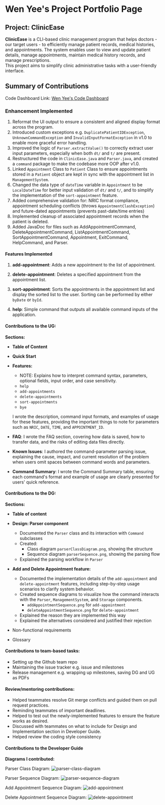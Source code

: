 # Wen Yee's Project Portfolio Page

## Project: ClinicEase

**ClinicEase** is a CLI-based clinic management program that helps doctors - our target users - to efficiently manage patient records, 
medical histories, and appointments. The system enables user to view and update patient details, 
manage appointments, maintain medical history records, and manage prescriptions.  
This project aims to simplify clinic administrative tasks with a user-friendly interface.

## Summary of Contributions
Code Dashboard Link: [Wen Yee's Code Dashboard](https://nus-cs2113-ay2425s2.github.io/tp-dashboard/?search=chwenyee&breakdown=true&sort=groupTitle%20dsc&sortWithin=title&since=2025-02-21&timeframe=commit&mergegroup=&groupSelect=groupByRepos&checkedFileTypes=docs~functional-code~test-code~other)
 
### Enhancement Implemented

1. Reformat the UI output to ensure a consistent and aligned display format across the program.
2. Introduced custom exceptions e.g. `DuplicatePatientIDException`, `UnknownCommandException` and `InvalidInputFormatException` 
in v1.0 to enable more graceful error handling.
3. Improved the logic of `Parser.extractValue()` to correctly extract user input parameters, especially when both `dt/` and `t/`
are present.
4. Restructured the code in `ClinicEase.java` and `Parser.java`, and created a `command` package to make the codebase more OOP after v1.0.
5. Linked `Appointment` Class to `Patient` Class to ensure appointments stored in a `Patient` object are kept in sync 
with the appointment list in `ManagementSystem`.
6. Changed the data type of `dateTime` variable in `Appointment` to be `LocalDateTime` for better input validation of 
`dt/` and `t/`, and to simplify the implementation of the `sort-appointment` feature.
7. Added comprehensive validation for: NRIC format compliance, appointment scheduling conflicts (throws `AppointmentClashException`) 
and future-dated appointments (prevents past-date/time entries)
8. Implemented cleanup of associated appointment records when the patient is deleted.
9. Added JavaDoc for files such as AddAppointmentCommand, DeleteAppointmentCommand, ListAppointmentCommand, SortAppointmentCommand,
Appointment, ExitCommand, HelpCommand, and Parser. 

#### Features Implemented
1. **add-appointment**: Adds a new appointment to the list of appointment.

2. **delete-appointment**: Deletes a specified appointment from the appointment list.

3. **sort-appointment**: Sorts the appointments in the appointment list and display the sorted list to the user. Sorting
   can be performed by either `byDate` or `byId`.

4. **help**: Simple command that outputs all available command inputs of the application. 

#### Contributions to the UG:

**Sections:** 

- **Table of Content**
- **Quick Start**

- **Features:**

   - NOTE: Explains how to interpret command syntax, parameters, optional fields, input order, and case sensitivity.
   - `help`
   - `add-appointments`
   - `delete-appointments`
   - `sort-appointments`
   - `bye`
   
   I wrote the description, command input formats, and examples of usage for these features, providing the important things to note for 
parameters such as `NRIC`, `DATE`, `TIME`, and `APPOINTMENT_ID`.

- **FAQ**: I wrote the FAQ section, covering how data is saved, how to transfer data, and the risks of editing data files directly.

- **Known Issues**: I authored the command-parameter parsing issue, explaining the cause, impact, and current resolution of the problem when users omit spaces between command words and parameters.

- **Command Summary**: I wrote the Command Summary table, ensuring each command's format and example of usage are clearly presented for users' quick reference.

#### Contributions to the DG:

**Sections:**
- **Table of content**

- **Design: Parser component**
  - Documented the `Parser` class and its interaction with `Command` subclasses
  - Created:
    - Class diagram `parserClassDiagram.png`, showing the structure
    - Sequence diagram `parserSequence.png`, showing the parsing flow
  - Explained the parsing workflow in `Parser` 


- **Add and Delete Appointment feature:**

  - Documented the implementation details of the `add-appointment` and `delete-appointment` features, 
    including step-by-step usage scenarios to clarify system behavior.
  - Created sequence diagrams to visualize how the command interacts with the `Parser`, `ManagementSystem`, and `Storage` components.
    - `addAppointmentSequence.png` for `add-appointment`
    - `deleteAppointmentSequence.png` for `delete-appointment`
  - Explained the reason they are implemented this way
  - Explained the alternatives considered and justified their rejection

- Non-functional requirements

- Glossary 

#### Contributions to team-based tasks:

- Setting up the Github team repo
- Maintaining the issue tracker e.g. issue and milestones
- Release management e.g. wrapping up milestones, saving DG and UG as PDFs

#### Review/mentoring contributions:

- Helped teammates resolve Git merge conflicts and guided them on pull request practices.
- Reminding teammates of important deadlines.
- Helped to test out the newly-implemented features to ensure the feature works as desired.
- Discussed with teammates on what to include for Design and Implementation section in Developer Guide.
- Helped review the coding style consistency 

<div style="page-break-after: always;"></div>

#### Contributions to the Developer Guide 

**Diagrams I contributed:**

Parser Class Diagram:
![parser-class-diagram](../diagrams/parserClassDiagram.png)

Parser Sequence Diagram:
![parser-sequence-diagram](../diagrams/parserSequence.png)

Add Appointment Sequence Diagram:
![add-appointment](../diagrams/addAppointmentSequence.png)

Delete Appointment Sequence Diagram:
![delete-appointment](../diagrams/deleteAppointmentSequence.png)


